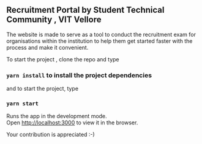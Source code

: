 ## Recruitment Portal by  Student Technical Community , VIT Vellore

The website is made to serve as a tool to conduct the recruitment exam for organisations within the institution to help them get started faster with the process and make it convenient.

To start the project , clone the repo and type 

### `yarn install` to install the project dependencies

and to start the project, type

### `yarn start`

Runs the app in the development mode.<br />
Open [http://localhost:3000](http://localhost:3000) to view it in the browser.



Your contribution is appreciated :-)